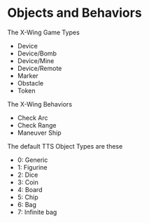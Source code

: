 # Objects and Behaviors

The X-Wing Game Types

* Device
* Device/Bomb
* Device/Mine
* Device/Remote
* Marker
* Obstacle
* Token

The X-Wing Behaviors

* Check Arc
* Check Range
* Maneuver Ship

The default TTS Object Types are these

* 0: Generic
* 1: Figurine
* 2: Dice
* 3: Coin
* 4: Board
* 5: Chip
* 6: Bag
* 7: Infinite bag
